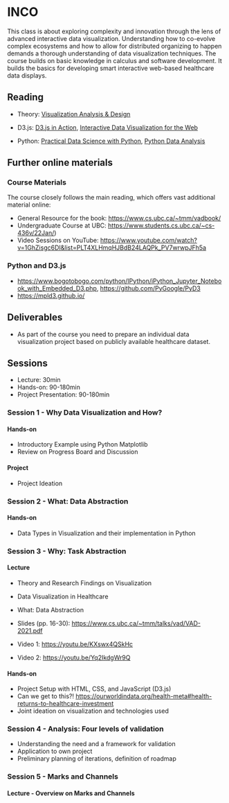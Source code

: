 # INCO

This class is about exploring complexity and innovation through the lens of advanced interactive data visualization. Understanding how to co-evolve complex ecosystems and how to allow for distributed organizing to happen demands a thorough understanding of data visualization techniques. The course builds on basic knowledge in calculus and software development. It builds the basics for developing smart interactive web-based healthcare data displays.

## Reading

- Theory: [Visualization Analysis & Design](https://ebookcentral.proquest.com/lib/th-deggendorf/reader.action?docID=1664615)

- D3.js: [D3.js in Action](https://ebookcentral.proquest.com/lib/th-deggendorf/reader.action?docID=6642501&query=d3.js&ppg=1), [Interactive Data Visualization for the Web](https://www.oreilly.com/library/view/interactive-data-visualization/9781491921296/)
- Python: [Practical Data Science with Python](https://ebookcentral.proquest.com/lib/th-deggendorf/reader.action?docID=6739165), [Python Data Analysis](https://ebookcentral.proquest.com/lib/th-deggendorf/reader.action?docID=6462897)


## Further online materials


### Course Materials

The course closely follows the main reading, which offers vast additional material online:

- General Resource for the book: https://www.cs.ubc.ca/~tmm/vadbook/
- Undergraduate Course at UBC: https://www.students.cs.ubc.ca/~cs-436v/22Jan/)
- Video Sessions on YouTube: https://www.youtube.com/watch?v=1GhZisgc6DI&list=PLT4XLHmqHJBdB24LAQPk_PV7wrwpJFh5a

### Python and D3.js

- https://www.bogotobogo.com/python/IPython/iPython_Jupyter_Notebook_with_Embedded_D3.php, https://github.com/PyGoogle/PyD3
- https://mpld3.github.io/


## Deliverables

- As part of the course you need to prepare an individual data visualization project based on publicly available healthcare dataset.

## Sessions

- Lecture: 30min
- Hands-on: 90-180min
- Project Presentation: 90-180min

### Session 1 - Why Data Visualization and How?

#### Hands-on
- Introductory Example using Python Matplotlib
- Review on Progress Board and Discussion

#### Project
- Project Ideation


### Session 2 - What: Data Abstraction

#### Hands-on

- Data Types in Visualization and their implementation in Python


### Session 3 - Why: Task Abstraction

#### Lecture

- Theory and Research Findings on Visualization
- Data Visualization in Healthcare
- What: Data Abstraction

- Slides (pp. 16-30): https://www.cs.ubc.ca/~tmm/talks/vad/VAD-2021.pdf

- Video 1: https://youtu.be/KXswx4QSkHc
-  Video 2: https://youtu.be/Yq2IkdgWr9Q

#### Hands-on

- Project Setup with HTML, CSS, and JavaScript (D3.js)
- Can we get to this?! https://ourworldindata.org/health-meta#health-returns-to-healthcare-investment
- Joint ideation on visualization and technologies used


### Session 4 - Analysis: Four levels of validation

- Understanding the need and a framework for validation
- Application to own project
- Preliminary planning of iterations, definition of roadmap


### Session 5 - Marks and Channels

#### Lecture - Overview on Marks and Channels

